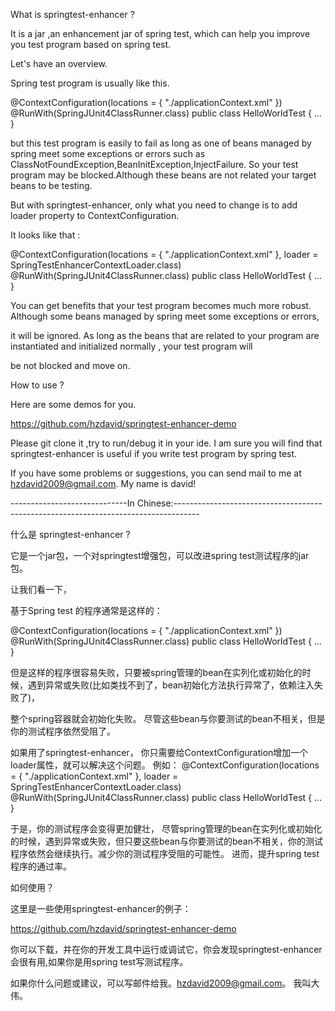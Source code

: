 What is springtest-enhancer ?

It is a jar ,an enhancement jar of spring test, which can help you improve you test program based on spring test.

Let's have an overview.

Spring test program is usually like this.

@ContextConfiguration(locations = { "./applicationContext.xml" })
@RunWith(SpringJUnit4ClassRunner.class)
public class HelloWorldTest {
...
}

but this test program is easily to fail as long as  one of beans  managed  by spring  meet some exceptions or errors such as ClassNotFoundException,BeanInitException,InjectFailure. 
So your test program may be blocked.Although  these beans are not related your target beans to be testing.

But with  springtest-enhancer, only what you need to  change is to add loader property to ContextConfiguration.

It looks like that :

@ContextConfiguration(locations = { "./applicationContext.xml" }, loader = SpringTestEnhancerContextLoader.class)
@RunWith(SpringJUnit4ClassRunner.class)
public class HelloWorldTest {
...
}

You can get benefits that your test program becomes much more robust. Although some beans  managed  by spring  meet some exceptions or errors,

it will be ignored. As long as the beans that are related to your program are instantiated and initialized normally , your test program will

be not blocked and move on.
 


How to use ?


Here are some demos for you.

https://github.com/hzdavid/springtest-enhancer-demo

Please git clone it ,try to run/debug it in your ide. I am sure you will find that springtest-enhancer is useful if you write test program by spring test.

If you have some problems or suggestions, you can send mail to me at hzdavid2009@gmail.com. My name is david!


  






-----------------------------In Chinese:------------------------------------------------------------------------------------






什么是 springtest-enhancer ?

 它是一个jar包，一个对springtest增强包，可以改进spring test测试程序的jar包。
 

让我们看一下，

基于Spring test 的程序通常是这样的：
 
@ContextConfiguration(locations = { "./applicationContext.xml" })
@RunWith(SpringJUnit4ClassRunner.class)
public class HelloWorldTest {
...
}
 
但是这样的程序很容易失败，只要被spring管理的bean在实列化或初始化的时候，遇到异常或失败(比如类找不到了，bean初始化方法执行异常了，依赖注入失败了)，

整个spring容器就会初始化失败。 尽管这些bean与你要测试的bean不相关，但是你的测试程序依然受阻了。


如果用了springtest-enhancer， 你只需要给ContextConfiguration增加一个loader属性，就可以解决这个问题。
例如：
@ContextConfiguration(locations = { "./applicationContext.xml" }, loader = SpringTestEnhancerContextLoader.class)
@RunWith(SpringJUnit4ClassRunner.class)
public class HelloWorldTest {
...
} 


于是，你的测试程序会变得更加健壮，
尽管spring管理的bean在实列化或初始化的时候，遇到异常或失败，但只要这些bean与你要测试的bean不相关，你的测试程序依然会继续执行。减少你的测试程序受阻的可能性。
进而，提升spring test程序的通过率。


 
如何使用？

这里是一些使用springtest-enhancer的例子：
 
https://github.com/hzdavid/springtest-enhancer-demo

你可以下载，并在你的开发工具中运行或调试它，你会发现springtest-enhancer会很有用,如果你是用spring test写测试程序。

如果你什么问题或建议，可以写邮件给我。hzdavid2009@gmail.com。 我叫大伟。

 







